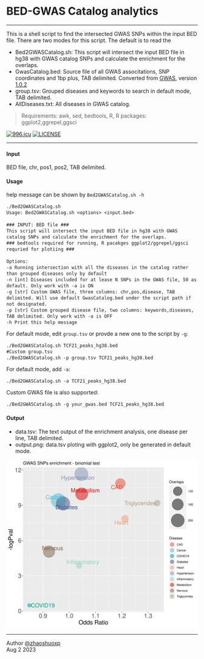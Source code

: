 # BED-GWAS Catalog analytics

-----
This is a shell script to find the intersected GWAS SNPs within the input BED file. There are two modes for this script. The default is to read the 

 * Bed2GWASCatalog.sh: This script will intersect the input BED file in hg38 with GWAS catalog SNPs and calculate the enrichment for the overlaps.
 * GwasCatalog.bed: Source file of all GWAS associtations, SNP coordinates and 1bp plus, TAB delimited. Converted from [GWAS](https://www.ebi.ac.uk/gwas/), version [1.0.2](https://www.ebi.ac.uk/gwas/api/search/downloads/alternative) 
 * group.tsv: Grouped diseases and keywords to search in default mode, TAB delimited.
 * AllDiseases.txt: All diseases in GWAS catalog.

> Requirements:
awk, sed, bedtools, R, R packages: ggplot2,ggrepel,ggsci

[![996.icu](https://img.shields.io/badge/link-996.icu-red.svg)](https://996.icu) [![LICENSE](https://img.shields.io/badge/license-Anti%20996-blue.svg)](https://github.com/996icu/996.ICU/blob/master/LICENSE)

----

#### Input

BED file, chr, pos1, pos2, TAB delimited.

#### Usage

help message can be shown by `Bed2GWASCatalog.sh -h`

```shell
./Bed2GWASCatalog.sh
Usage: Bed2GWASCatalog.sh <options> <input.bed>

### INPUT: BED file ###
This script will intersect the input BED file in hg38 with GWAS catalog SNPs and calculate the enrichment for the overlaps.
### bedtools required for running, R pacakges ggplot2/ggrepel/ggsci requried for plotiing ###

Options:
-a Running intersection with all the diseases in the catalog rather than grouped diseases only by default
-n [int] Diseases included for at lease N SNPs in the GWAS file, 50 as default. Only work with -a is ON
-g [str] Custom GWAS file, three columns: chr,pos,disease, TAB delimited. Will use default GwasCatalog.bed under the script path if not designated.
-p [str] Custom grouped disease file, two columns: keywords,diseases, TAB delimited. Only work with -a is OFF
-h Print this help message
```

For default mode, edit `group.tsv` or provde a new one to the script by `-g`:

```shell
./Bed2GWASCatalog.sh TCF21_peaks_hg38.bed
#Custom group.tsv
./Bed2GWASCatalog.sh -p group.tsv TCF21_peaks_hg38.bed
```

For default mode, add `-a`:

```shell
./Bed2GWASCatalog.sh -a TCF21_peaks_hg38.bed
```

Custom GWAS file is also supported:

```shell
./Bed2GWASCatalog.sh -g your_gwas.bed TCF21_peaks_hg38.bed
```



#### Output

- data.tsv: The text output of the enrichment analysis, one disease per line, TAB delimited.
- output.png: data.tsv ploting with ggplot2, only be generated in default mode.

![output.png](https://raw.githubusercontent.com/zhaoshuoxp/GWASanalytics/main/output.png)

------

Author [@zhaoshuoxp](https://github.com/zhaoshuoxp)  
Aug 2 2023  

